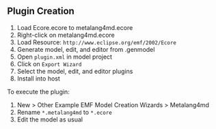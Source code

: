 ## Plugin Creation

1. Load Ecore.ecore to metalang4md.ecore
  1. Right-click on metalang4md.ecore
  1. Load Resource:  `http://www.eclipse.org/emf/2002/Ecore`
1. Generate model, edit, and editor from .genmodel
1. Open `plugin.xml` in model project
  1. Click on `Export Wizard`
  1. Select the model, edit, and editor plugins
  1. Install into host

To execute the plugin:

1. New > Other Example EMF Model Creation Wizards > Metalang4md
2. Rename `*.metalang4md` to `*.ecore`
3. Edit the model as usual

